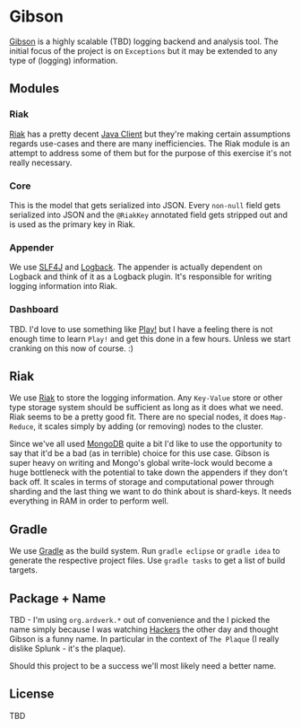 # Gibson

[Gibson](http://en.wikipedia.org/wiki/Hackers_\(film\)) is a highly scalable (TBD) logging backend and analysis tool. The initial focus of the project is on `Exceptions` but it may be extended to any type of (logging) information.

## Modules

### Riak

[Riak](http://basho.com/products/riak-overview) has a pretty decent [Java Client](https://github.com/basho/riak-java-client) but they're making certain assumptions regards use-cases and there are many inefficiencies. The Riak module is an attempt to address some of them but for the purpose of this exercise it's not really necessary.  

### Core

This is the model that gets serialized into JSON. Every `non-null` field gets serialized into JSON and the `@RiakKey` annotated field gets stripped out and is used as the primary key in Riak.

### Appender

We use [SLF4J](http://www.slf4j.org) and [Logback](http://logback.qos.ch). The appender is actually dependent on Logback and think of it as a Logback plugin. It's responsible for writing logging information into Riak.

### Dashboard

TBD. I'd love to use something like [Play!](http://www.playframework.org) but I have a feeling there is not enough time to learn `Play!` and get this done in a few hours. Unless we start cranking on this now of course. :)

## Riak

We use [Riak](http://basho.com/products/riak-overview) to store the logging information. Any `Key-Value` store or other type storage system should be sufficient as long as it does what we need. Riak seems to be a pretty good fit. There are no special nodes, it does `Map-Reduce`, it scales simply by adding (or removing) nodes to the cluster.

Since we've all used [MongoDB](http://www.mongodb.org) quite a bit I'd like to use the opportunity to say that it'd be a bad (as in terrible) choice for this use case. Gibson is super heavy on writing and Mongo's global write-lock would become a huge bottleneck with the potential to take down the appenders if they don't back off. It scales in terms of storage and computational power through sharding and the last thing we want to do think about is shard-keys. It needs everything in RAM in order to perform well.

## Gradle

We use [Gradle](http://gradle.org) as the build system. Run `gradle eclipse` or `gradle idea` to generate the respective project files. Use `gradle tasks` to get a list of build targets.

## Package + Name

TBD - I'm using `org.ardverk.*` out of convenience and the I picked the name simply because I was watching [Hackers](http://en.wikipedia.org/wiki/Hackers_\(film\)) the other day and thought Gibson is a funny name. In particular in the context of `The Plaque` (I really dislike Splunk - it's the plaque).

Should this project to be a success we'll most likely need a better name.

## License

TBD